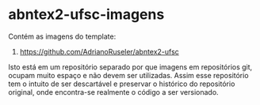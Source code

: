 abntex2-ufsc-imagens
=================


Contém as imagens do template:

1. https://github.com/AdrianoRuseler/abntex2-ufsc

Isto está em um repositório separado por que imagens em repositórios
git, ocupam muito espaço e não devem ser utilizadas. Assim esse repositório
tem o intuito de ser descartável e preservar o histórico do repositório
original, onde encontra-se realmente o código a ser versionado.






